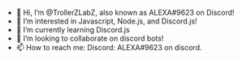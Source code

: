- 👋 Hi, I’m @TrollerZLabZ, also known as ALEXA#9623 on Discord!
- 👀 I’m interested in Javascript, Node.js, and Discord.js!
- 🌱 I’m currently learning Discord.js
- 💞️ I’m looking to collaborate on discord bots!
- 📫 How to reach me:
Discord: ALEXA#9623 on discord.

<!---
TrollerZLabZ/TrollerZLabZ is a ✨ special ✨ repository because its `README.md` (this file) appears on your GitHub profile.
You can click the Preview link to take a look at your changes.
--->
